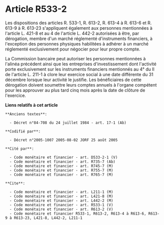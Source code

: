 # Article R533-2

Les dispositions des articles R. 533-1, R. 613-2, R. 613-4 à R. 613-6 et R. 613-9 à R. 613-23 s'appliquent également aux
personnes mentionnées à l'article L. 421-8 et au 4 de l'article L. 442-2 autorisées à être, par dérogation, membre d'un
marché réglementé d'instruments financiers, à l'exception des personnes physiques habilitées à adhérer à un marché réglementé
exclusivement pour négocier pour leur propre compte.

La Commission bancaire peut autoriser les personnes mentionnées à l'alinéa précédent ainsi que les entreprises
d'investissement dont l'activité porte exclusivement sur les instruments financiers mentionnés au 4° du II de l'article L.
211-1 à clore leur exercice social à une date différente du 31 décembre lorsque leur activité le justifie. Les bénéficiaires
de cette dérogation doivent soumettre leurs comptes annuels à l'organe compétent pour les approuver au plus tard cinq mois
après la date de clôture de l'exercice.

**Liens relatifs à cet article**

	**Anciens textes**:

	  - Décret n°84-708 du 24 juillet 1984 - art. 17-1 (Ab)

	**Codifié par**:

	  - Décret n°2005-1007 2005-08-02 JORF 25 août 2005

	**Cité par**:

	  - Code monétaire et financier - art. D533-2-1 (V)
	  - Code monétaire et financier - art. R735-7 (Ab)
	  - Code monétaire et financier - art. R745-7 (M)
	  - Code monétaire et financier - art. R755-7 (M)
	  - Code monétaire et financier - art. R765-7 (M)

	**Cite**:

	  - Code monétaire et financier - art. L211-1 (M)
	  - Code monétaire et financier - art. L421-8 (M)
	  - Code monétaire et financier - art. L442-2 (M)
	  - Code monétaire et financier - art. R533-1 (V)
	  - Code monétaire et financier - art. R613-2 (V)
	  - Code monétaire et financier R533-1, R613-2, R613-4 à R613-6, R613-9 à R613-23, L421-8, L442-2, L211-1
